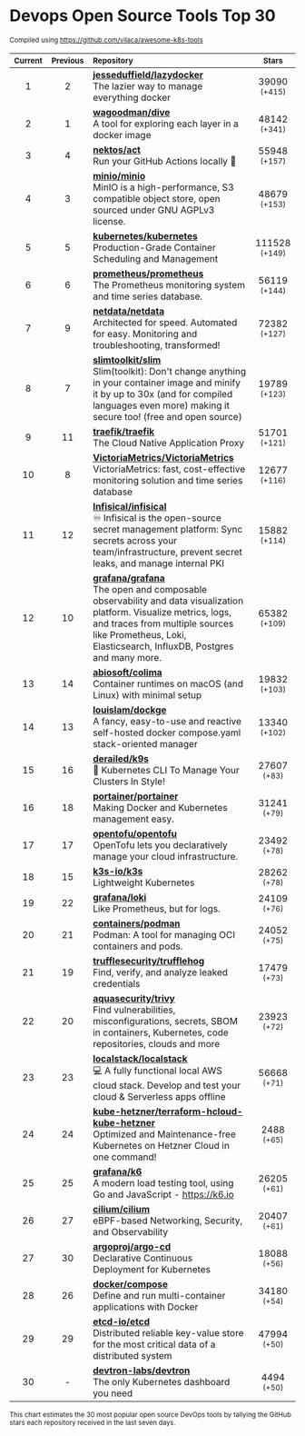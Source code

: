 # Devops Open Source Tools Top 30
<sup>Compiled using https://github.com/vilaca/awesome-k8s-tools</sup>
<div align="center">

|<sub>Current</sub>|<sub>Previous</sub>|<sub>Repository</sub>|<sub>Stars</sub>|
|:---:|:---:|:---|:---:|
|1|2|[**jesseduffield/lazydocker**](https://github.com/jesseduffield/lazydocker)<br/>The lazier way to manage everything docker|39090 <sup>(+415)</sup>|
|2|1|[**wagoodman/dive**](https://github.com/wagoodman/dive)<br/>A tool for exploring each layer in a docker image|48142 <sup>(+341)</sup>|
|3|4|[**nektos/act**](https://github.com/nektos/act)<br/>Run your GitHub Actions locally 🚀|55948 <sup>(+157)</sup>|
|4|3|[**minio/minio**](https://github.com/minio/minio)<br/>MinIO is a high-performance, S3 compatible object store, open sourced under GNU AGPLv3 license.|48679 <sup>(+153)</sup>|
|5|5|[**kubernetes/kubernetes**](https://github.com/kubernetes/kubernetes)<br/>Production-Grade Container Scheduling and Management|111528 <sup>(+149)</sup>|
|6|6|[**prometheus/prometheus**](https://github.com/prometheus/prometheus)<br/>The Prometheus monitoring system and time series database.|56119 <sup>(+144)</sup>|
|7|9|[**netdata/netdata**](https://github.com/netdata/netdata)<br/>Architected for speed. Automated for easy. Monitoring and troubleshooting, transformed!|72382 <sup>(+127)</sup>|
|8|7|[**slimtoolkit/slim**](https://github.com/slimtoolkit/slim)<br/>Slim(toolkit): Don't change anything in your container image and minify it by up to 30x (and for compiled languages even more) making it secure too! (free and open source)|19789 <sup>(+123)</sup>|
|9|11|[**traefik/traefik**](https://github.com/traefik/traefik)<br/>The Cloud Native Application Proxy|51701 <sup>(+121)</sup>|
|10|8|[**VictoriaMetrics/VictoriaMetrics**](https://github.com/VictoriaMetrics/VictoriaMetrics)<br/>VictoriaMetrics: fast, cost-effective monitoring solution and time series database|12677 <sup>(+116)</sup>|
|11|12|[**Infisical/infisical**](https://github.com/Infisical/infisical)<br/>♾ Infisical is the open-source secret management platform: Sync secrets across your team/infrastructure, prevent secret leaks, and manage internal PKI|15882 <sup>(+114)</sup>|
|12|10|[**grafana/grafana**](https://github.com/grafana/grafana)<br/>The open and composable observability and data visualization platform. Visualize metrics, logs, and traces from multiple sources like Prometheus, Loki, Elasticsearch, InfluxDB, Postgres and many more. |65382 <sup>(+109)</sup>|
|13|14|[**abiosoft/colima**](https://github.com/abiosoft/colima)<br/>Container runtimes on macOS (and Linux) with minimal setup|19832 <sup>(+103)</sup>|
|14|13|[**louislam/dockge**](https://github.com/louislam/dockge)<br/>A fancy, easy-to-use and reactive self-hosted docker compose.yaml stack-oriented manager|13340 <sup>(+102)</sup>|
|15|16|[**derailed/k9s**](https://github.com/derailed/k9s)<br/>🐶 Kubernetes CLI To Manage Your Clusters In Style!|27607 <sup>(+83)</sup>|
|16|18|[**portainer/portainer**](https://github.com/portainer/portainer)<br/>Making Docker and Kubernetes management easy.|31241 <sup>(+79)</sup>|
|17|17|[**opentofu/opentofu**](https://github.com/opentofu/opentofu)<br/>OpenTofu lets you declaratively manage your cloud infrastructure.|23492 <sup>(+78)</sup>|
|18|15|[**k3s-io/k3s**](https://github.com/k3s-io/k3s)<br/>Lightweight Kubernetes|28262 <sup>(+78)</sup>|
|19|22|[**grafana/loki**](https://github.com/grafana/loki)<br/>Like Prometheus, but for logs.|24109 <sup>(+76)</sup>|
|20|21|[**containers/podman**](https://github.com/containers/podman)<br/>Podman: A tool for managing OCI containers and pods.|24052 <sup>(+75)</sup>|
|21|19|[**trufflesecurity/trufflehog**](https://github.com/trufflesecurity/trufflehog)<br/>Find, verify, and analyze leaked credentials|17479 <sup>(+73)</sup>|
|22|20|[**aquasecurity/trivy**](https://github.com/aquasecurity/trivy)<br/>Find vulnerabilities, misconfigurations, secrets, SBOM in containers, Kubernetes, code repositories, clouds and more|23923 <sup>(+72)</sup>|
|23|23|[**localstack/localstack**](https://github.com/localstack/localstack)<br/>💻 A fully functional local AWS cloud stack. Develop and test your cloud & Serverless apps offline|56668 <sup>(+71)</sup>|
|24|24|[**kube-hetzner/terraform-hcloud-kube-hetzner**](https://github.com/kube-hetzner/terraform-hcloud-kube-hetzner)<br/>Optimized and Maintenance-free Kubernetes on Hetzner Cloud in one command!|2488 <sup>(+65)</sup>|
|25|25|[**grafana/k6**](https://github.com/grafana/k6)<br/>A modern load testing tool, using Go and JavaScript - https://k6.io|26205 <sup>(+61)</sup>|
|26|27|[**cilium/cilium**](https://github.com/cilium/cilium)<br/>eBPF-based Networking, Security, and Observability|20407 <sup>(+61)</sup>|
|27|30|[**argoproj/argo-cd**](https://github.com/argoproj/argo-cd)<br/>Declarative Continuous Deployment for Kubernetes|18088 <sup>(+56)</sup>|
|28|26|[**docker/compose**](https://github.com/docker/compose)<br/>Define and run multi-container applications with Docker|34180 <sup>(+54)</sup>|
|29|29|[**etcd-io/etcd**](https://github.com/etcd-io/etcd)<br/>Distributed reliable key-value store for the most critical data of a distributed system|47994 <sup>(+50)</sup>|
|30|-|[**devtron-labs/devtron**](https://github.com/devtron-labs/devtron)<br/>The only Kubernetes dashboard you need|4494 <sup>(+50)</sup>|


</div>

<sub>This chart estimates the 30 most popular open source DevOps tools by tallying the GitHub stars each repository received in the last seven days.</sub>
